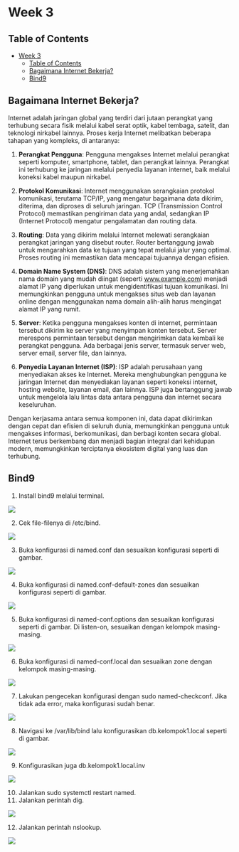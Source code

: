 # Week 3

## Table of Contents

- [Week 3](#week-3)
  - [Table of Contents](#table-of-contents)
  - [Bagaimana Internet Bekerja?](#bagaimana-internet-bekerja)
  - [Bind9](#bind9)


## Bagaimana Internet Bekerja?
Internet adalah jaringan global yang terdiri dari jutaan perangkat yang terhubung secara fisik melalui kabel serat optik, kabel tembaga, satelit, dan teknologi nirkabel lainnya. Proses kerja Internet melibatkan beberapa tahapan yang kompleks, di antaranya:

1. **Perangkat Pengguna**: Pengguna mengakses Internet melalui perangkat seperti komputer, smartphone, tablet, dan perangkat lainnya. Perangkat ini terhubung ke jaringan melalui penyedia layanan internet, baik melalui koneksi kabel maupun nirkabel.

2. **Protokol Komunikasi**: Internet menggunakan serangkaian protokol komunikasi, terutama TCP/IP, yang mengatur bagaimana data dikirim, diterima, dan diproses di seluruh jaringan. TCP (Transmission Control Protocol) memastikan pengiriman data yang andal, sedangkan IP (Internet Protocol) mengatur pengalamatan dan routing data.

3. **Routing**: Data yang dikirim melalui Internet melewati serangkaian perangkat jaringan yang disebut router. Router bertanggung jawab untuk mengarahkan data ke tujuan yang tepat melalui jalur yang optimal. Proses routing ini memastikan data mencapai tujuannya dengan efisien.

4. **Domain Name System (DNS)**: DNS adalah sistem yang menerjemahkan nama domain yang mudah diingat (seperti www.example.com) menjadi alamat IP yang diperlukan untuk mengidentifikasi tujuan komunikasi. Ini memungkinkan pengguna untuk mengakses situs web dan layanan online dengan menggunakan nama domain alih-alih harus mengingat alamat IP yang rumit.

5. **Server**: Ketika pengguna mengakses konten di internet, permintaan tersebut dikirim ke server yang menyimpan konten tersebut. Server merespons permintaan tersebut dengan mengirimkan data kembali ke perangkat pengguna. Ada berbagai jenis server, termasuk server web, server email, server file, dan lainnya.

6. **Penyedia Layanan Internet (ISP)**: ISP adalah perusahaan yang menyediakan akses ke Internet. Mereka menghubungkan pengguna ke jaringan Internet dan menyediakan layanan seperti koneksi internet, hosting website, layanan email, dan lainnya. ISP juga bertanggung jawab untuk mengelola lalu lintas data antara pengguna dan internet secara keseluruhan.

Dengan kerjasama antara semua komponen ini, data dapat dikirimkan dengan cepat dan efisien di seluruh dunia, memungkinkan pengguna untuk mengakses informasi, berkomunikasi, dan berbagi konten secara global. Internet terus berkembang dan menjadi bagian integral dari kehidupan modern, memungkinkan terciptanya ekosistem digital yang luas dan terhubung.

## Bind9
1. Install bind9 melalui terminal.

![](assets/1.png)

2. Cek file-filenya di /etc/bind.

![](assets/2.png)

3. Buka konfigurasi di named.conf dan sesuaikan konfigurasi seperti di gambar.

![](assets/3.png)

4. Buka konfigurasi di named.conf-default-zones dan sesuaikan konfigurasi seperti di gambar.

![](assets/4.png)

5. Buka konfigurasi di named-conf.options dan sesuaikan konfigurasi seperti di gambar. Di listen-on, sesuaikan dengan kelompok masing-masing.

![](assets/5.png)

6. Buka konfigurasi di named-conf.local dan sesuaikan zone dengan kelompok masing-masing.

![](assets/6.png)

7. Lakukan pengecekan konfigurasi dengan sudo named-checkconf. Jika tidak ada error, maka konfigurasi sudah benar.

![](assets/7.png)

8. Navigasi ke /var/lib/bind lalu konfigurasikan db.kelompok1.local seperti di gambar.

![](assets/8.png)

9. Konfigurasikan juga db.kelompok1.local.inv

![](assets/9.png)

10. Jalankan sudo systemctl restart named.
11. Jalankan perintah dig.
  
![](assets/11.png)


12. Jalankan perintah nslookup.

![](assets/12.png)
